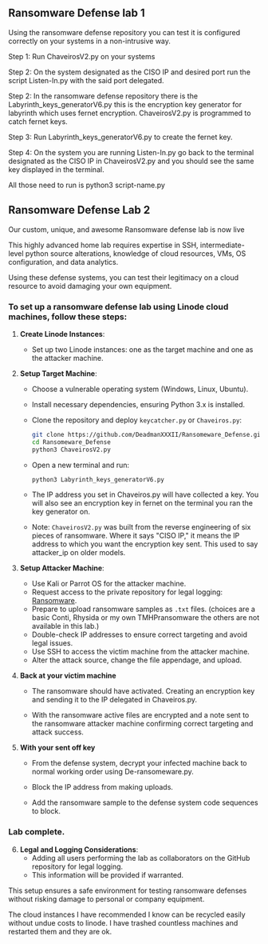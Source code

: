 ## Ransomware Defense lab 1

Using the ransomware defense repository you can test it is configured correctly on your systems in a non-intrusive way.

Step 1:
Run ChaveirosV2.py on your systems

Step 2:
On the system designated as the CISO IP and desired port run the script Listen-In.py with the said port delegated.

Step 2:
In the ransomware defense repository there is the Labyrinth_keys_generatorV6.py this is the encryption key generator for labyrinth which uses fernet encryption. ChaveirosV2.py is programmed to catch fernet keys.

Step 3:
Run Labyrinth_keys_generatorV6.py to create the fernet key.

Step 4:
On the system you are running Listen-In.py go back to the terminal designated as the CISO IP in ChaveirosV2.py and you should see the same key displayed in the terminal.

All those need to run is python3 script-name.py



## Ransomware Defense Lab 2

Our custom, unique, and awesome Ransomware defense lab is now live

This highly advanced home lab requires expertise in SSH, intermediate-level python source alterations, knowledge of cloud resources, VMs, OS configuration, and data analytics.

Using these defense systems, you can test their legitimacy on a cloud resource to avoid damaging your own equipment.

### To set up a ransomware defense lab using Linode cloud machines, follow these steps:

1. **Create Linode Instances**:
   - Set up two Linode instances: one as the target machine and one as the attacker machine.

2. **Setup Target Machine**:
   - Choose a vulnerable operating system (Windows, Linux, Ubuntu).
   - Install necessary dependencies, ensuring Python 3.x is installed.
   - Clone the repository and deploy `keycatcher.py` or `Chaveiros.py`:

     ```bash
     git clone https://github.com/DeadmanXXXII/Ransomeware_Defense.git
     cd Ransomeware_Defense
     python3 ChaveirosV2.py
     ```

   - Open a new terminal and run:

     ```bash
     python3 Labyrinth_keys_generatorV6.py
     ```

   - The IP address you set in Chaveiros.py will have collected a key. You will also see an encryption key in fernet on the terminal you ran the key generator on.

   - Note: `ChaveirosV2.py` was built from the reverse engineering of six pieces of ransomware. Where it says "CISO IP," it means the IP address to which you want the encryption key sent.
This used to say attacker_ip on older models.

3. **Setup Attacker Machine**:
   - Use Kali or Parrot OS for the attacker machine.
   - Request access to the private repository for legal logging: [Ransomware](https://github.com/DeadmanXXXII/Ransomeware).
   - Prepare to upload ransomware samples as `.txt` files. (choices are a basic Conti, Rhysida or my own TMHPransomware the others are not available in this lab.)
   - Double-check IP addresses to ensure correct targeting and avoid legal issues.
   - Use SSH to access the victim machine from the attacker machine.
   - Alter the attack source, change the file appendage, and upload.

4. **Back at your victim machine**
   - The ransomware should have activated. 
Creating an encryption key and sending it to the IP delegated in Chaveiros.py.
 
   - With the ransomware active files are encrypted and a note sent to the ransomware attacker machine confirming correct targeting and attack success.

5. **With your sent off key**

   - From the defense system, decrypt your infected machine back to normal working order using De-ransomeware.py.

   - Block the IP address from making uploads.

   - Add the ransomware sample to the defense system code sequences to block.

### Lab complete.



6. **Legal and Logging Considerations**:
   - Adding all users performing the lab as collaborators on the GitHub repository for legal logging. 
   - This information will be provided if warranted.

This setup ensures a safe environment for testing ransomware defenses without risking damage to personal or company equipment.

The cloud instances I have recommended I know can be recycled easily without undue costs to linode. I have trashed countless machines and restarted them and they are ok.
